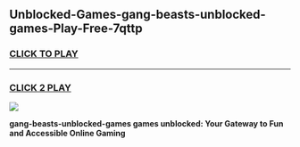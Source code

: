 
## Unblocked-Games-gang-beasts-unblocked-games-Play-Free-7qttp
<h3>
<a href="https://premium76.site?title=gang-beasts-unblocked-games&ref=23A">CLICK TO PLAY</a></h3>
<hr>

<h3>
<a href="https://premium76.site?title=gang-beasts-unblocked-games&ref=23A">CLICK 2 PLAY</a>
  
</h3>

<a href="https://premium76.site?title=gang-beasts-unblocked-games&ref=23A"><img src="https://clearcache.store/games.png"></a>


**gang-beasts-unblocked-games games unblocked: Your Gateway to Fun and Accessible Online Gaming**
